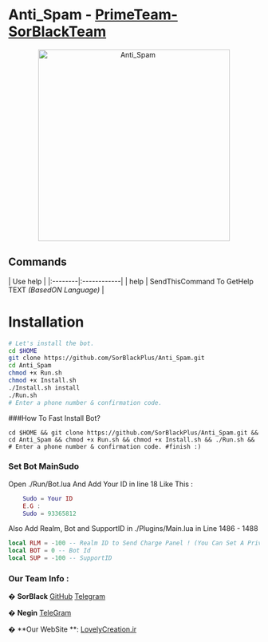 # Anti_Spam - [PrimeTeam-SorBlackTeam](Https://T.me/PrimeTeam)
<p align="center"><img src="http://s8.picofile.com/file/8290016676/photo_2017_03_20_00_32_11.jpg" width="384" alt="Anti_Spam" title="Anti_Spam">

## Commands

| Use help |
|:--------|:------------|
| help | SendThisCommand To GetHelp TEXT *(BasedON Language)* |

# Installation

```sh
# Let's install the bot.
cd $HOME
git clone https://github.com/SorBlackPlus/Anti_Spam.git
cd Anti_Spam
chmod +x Run.sh
chmod +x Install.sh
./Install.sh install
./Run.sh 
# Enter a phone number & confirmation code.
```

###How To Fast Install Bot?
```
cd $HOME && git clone https://github.com/SorBlackPlus/Anti_Spam.git && cd Anti_Spam && chmod +x Run.sh && chmod +x Install.sh && ./Run.sh && # Enter a phone number & confirmation code. #finish :)
```

### Set Bot **MainSudo**

Open ./Run/Bot.lua And Add Your ID in line 18 Like This :
```lua
    Sudo = Your ID
    E.G :
    Sudo = 93365812
```
Also Add Realm, Bot and SupportID in ./Plugins/Main.lua in Line 1486 - 1488
```lua
local RLM = -100 -- Realm ID to Send Charge Panel ! (You Can Set A Private)
local BOT = 0 -- Bot Id
local SUP = -100 -- SupportID
```


### Our Team Info : 

  � **SorBlack** [GitHub](github.com/SorBlackPlus) [Telegram](https://T.me/SorBlack) 
  
  � **Negin** [TeleGram](Https://T.me/Iam_nagin)
  
  � **Our WebSite **: [LovelyCreation.ir](http://LovelyCreation.blogfa.ir)
  
